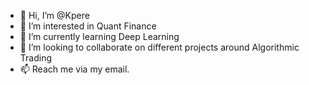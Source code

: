 - 👋 Hi, I’m @Kpere
- 👀 I’m interested in Quant Finance
- 🌱 I’m currently learning Deep Learning
- 💞️ I’m looking to collaborate on different projects around Algorithmic Trading
- 📫 Reach me via my email.

<!---
Kpere/Kpere is a ✨ special ✨ repository because its `README.md` (this file) appears on your GitHub profile.
You can click the Preview link to take a look at your changes.
--->
